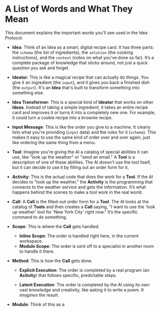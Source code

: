 # A List of Words and What They Mean

This document explains the important words you'll see used in the Idea Protocol.

- **Idea**: Think of an Idea as a smart, digital recipe card. It has three parts: the `schema` (the list of ingredients), the `solution` (the cooking instructions), and the `context` (notes on what you've done so far). It’s a complete package of knowledge that sticks around, not just a quick question you ask and forget.



- **Ideator**: This is like a magical recipe that can actually do things. You give it an ingredient (the `input`), and it gives you back a finished dish (the `output`). It's an **Idea** that's built to transform something into something else.



- **Idea Transformer**: This is a special kind of **Ideator** that works on other **Ideas**. Instead of taking a simple ingredient, it takes an entire recipe card and improves it or turns it into a completely new one. For example, it could turn a cookie recipe into a brownie recipe.



- **Input Message**: This is like the order you give to a machine. It clearly lists what you're providing (`input` data) and the rules for it (`schema`). This makes it easy to use the same kind of order over and over again, just like ordering the same thing from a menu.



- **Tool**: Imagine you're giving the AI a catalog of special abilities it can use, like "look up the weather" or "send an email." A **Tool** is a description of one of these abilities. The AI doesn't use the tool itself, but it can decide *to* use it by filling out an order form for it.



- **Activity**: This is the actual code that does the work for a **Tool**. If the AI decides to "look up the weather," the **Activity** is the programming that connects to the weather service and gets the information. It’s what happens behind the scenes to make a tool work in the real world.



- **Call**: A **Call** is the filled-out order form for a **Tool**. The AI looks at the catalog of **Tools** and then creates a **Call** saying, "I want to use the 'look up weather' tool for 'New York City' right now." It’s the specific command to do something.



- **Scope**: This is where the **Call** gets handled.
  - **Inline Scope**: The order is handled right here, in the current workspace.
  - **Module Scope**: The order is sent off to a specialist in another room to handle it there.


- **Method**: This is *how* the **Call** gets done.
  - **Explicit Execution**: The order is completed by a real program (an **Activity**) that follows specific, predictable steps.



  - **Latent Execution**: The order is completed by the AI using its own vast knowledge and creativity, like asking it to write a poem. It *imagines* the result.



- **Module**: Think of this as a 